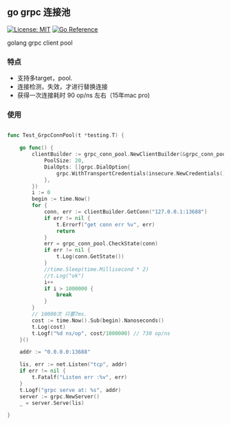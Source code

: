 ## go grpc 连接池

[![License: MIT](https://img.shields.io/badge/License-MIT-yellow.svg)](https://opensource.org/licenses/MIT)
[![Go Reference](https://pkg.go.dev/badge/github.com/cr-mao/grpc-conn-pool.svg)](https://pkg.go.dev/github.com/cr-mao/grpc-conn-pool)


golang grpc client pool 


### 特点
- 支持多target，pool. 
- 连接检测，失效，才进行替换连接
- 获得一次连接耗时 90 op/ns 左右（15年mac pro)


### 使用


```go

func Test_GrpcConnPool(t *testing.T) {

	go func() {
		clientBuilder := grpc_conn_pool.NewClientBuilder(&grpc_conn_pool.Options{
			PoolSize: 20,
			DialOpts: []grpc.DialOption{
				grpc.WithTransportCredentials(insecure.NewCredentials()),
			},
		})
		i := 0
		begin := time.Now()
		for {
			conn, err := clientBuilder.GetConn("127.0.0.1:13688")
			if err != nil {
				t.Errorf("get conn err %v", err)
				return
			}
			err = grpc_conn_pool.CheckState(conn)
			if err != nil {
				t.Log(conn.GetState())
			}
			//time.Sleep(time.Millisecond * 2)
			//t.Log("ok")
			i++
			if i > 1000000 {
				break
			}
		}
		// 10000次 只要7ms.
		cost := time.Now().Sub(begin).Nanoseconds()
		t.Log(cost)
		t.Logf("%d ns/op", cost/1000000) // 730 op/ns
	}()

	addr := "0.0.0.0:13688"

	lis, err := net.Listen("tcp", addr)
	if err != nil {
		t.Fatalf("Listen err :%v", err)
	}
	t.Logf("grpc serve at: %s", addr)
	server := grpc.NewServer()
	_ = server.Serve(lis)

}


```
